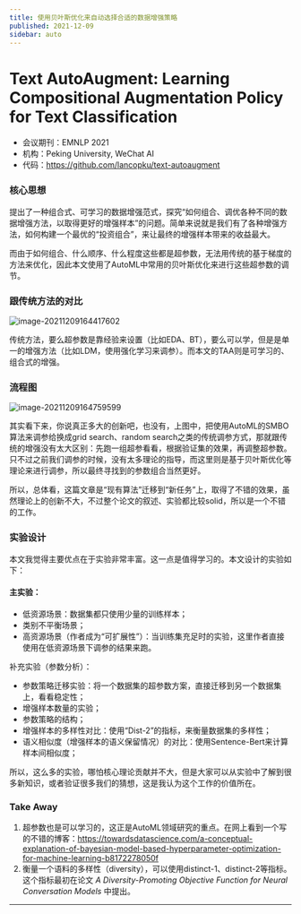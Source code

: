 ```yaml
---
title: 使用贝叶斯优化来自动选择合适的数据增强策略
published: 2021-12-09
sidebar: auto
---
```


# Text AutoAugment: Learning Compositional Augmentation Policy for Text Classification

- 会议期刊：EMNLP 2021
- 机构：Peking University, WeChat AI
- 代码：https://github.com/lancopku/text-autoaugment

### 核心思想
提出了一种组合式、可学习的数据增强范式，探究“如何组合、调优各种不同的数据增强方法，以取得更好的增强样本”的问题。简单来说就是我们有了各种增强方法，如何构建一个最优的“投资组合”，来让最终的增强样本带来的收益最大。

而由于如何组合、什么顺序、什么程度这些都是超参数，无法用传统的基于梯度的方法来优化，因此本文使用了AutoML中常用的贝叶斯优化来进行这些超参数的调节。

###  跟传统方法的对比

![image-20211209164417602](https://cdn.jsdelivr.net/gh/beyondguo/mdnice_pictures/typora/image-20211209164417602.png)

传统方法，要么超参数是靠经验来设置（比如EDA、BT），要么可以学，但是是单一的增强方法（比如LDM，使用强化学习来调参）。而本文的TAA则是可学习的、组合式的增强。



### 流程图

![image-20211209164759599](https://cdn.jsdelivr.net/gh/beyondguo/mdnice_pictures/typora/image-20211209164759599.png)

其实看下来，你说真正多大的创新吧，也没有，上图中，把使用AutoML的SMBO算法来调参给换成grid search、random search之类的传统调参方式，那就跟传统的增强没有太大区别：先跑一组超参看看，根据验证集的效果，再调整超参数。只不过之前我们调参的时候，没有太多理论的指导，而这里则是基于贝叶斯优化等理论来进行调参，所以最终寻找到的参数组合当然更好。

所以，总体看，这篇文章是“现有算法”迁移到“新任务”上，取得了不错的效果，虽然理论上的创新不大，不过整个论文的叙述、实验都比较solid，所以是一个不错的工作。



### 实验设计

本文我觉得主要优点在于实验非常丰富。这一点是值得学习的。本文设计的实验如下：

#### 主实验：

- 低资源场景：数据集都只使用少量的训练样本；
- 类别不平衡场景；
- 高资源场景（作者成为“可扩展性”）：当训练集充足时的实验，这里作者直接使用在低资源场景下调参的结果来跑。

补充实验（参数分析）：

- 参数策略迁移实验：将一个数据集的超参数方案，直接迁移到另一个数据集上，看看稳定性；
- 增强样本数量的实验；
- 参数策略的结构；
- 增强样本的多样性对比：使用“Dist-2”的指标，来衡量数据集的多样性；
- 语义相似度（增强样本的语义保留情况）的对比：使用Sentence-Bert来计算样本间相似度；



所以，这么多的实验，哪怕核心理论贡献并不大，但是大家可以从实验中了解到很多新知识，或者验证很多我们的猜想，这是我认为这个工作的价值所在。



### Take Away

1. 超参数也是可以学习的，这正是AutoML领域研究的重点。在网上看到一个写的不错的博客：https://towardsdatascience.com/a-conceptual-explanation-of-bayesian-model-based-hyperparameter-optimization-for-machine-learning-b8172278050f
2. 衡量一个语料的多样性（diversity），可以使用distinct-1、distinct-2等指标。这个指标最初在论文 *A Diversity-Promoting Objective Function for Neural Conversation Models* 中提出。



---





